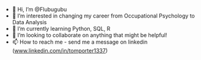 - 👋 Hi, I’m @Flubugubu
- 👀 I’m interested in changing my career from Occupational Psychology to Data Analysis
- 🌱 I’m currently learning Python, SQL, R
- 💞️ I’m looking to collaborate on anything that might be helpful!
- 📫 How to reach me - send me a message on linkedin (www.linkedin.com/in/tomporter1337)

<!---
Flubugubu/Flubugubu is a ✨ special ✨ repository because its `README.md` (this file) appears on your GitHub profile.
You can click the Preview link to take a look at your changes.
--->
